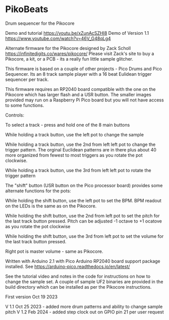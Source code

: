 # PikoBeats
 Drum sequencer for the Pikocore

Demo and tutorial https://youtu.be/xZunAcSZHI8
Demo of Version 1.1 https://www.youtube.com/watch?v=46V_G48qLg4
 
Alternate firmware for the Pikocore designed by Zack Scholl https://infinitedigits.co/wares/pikocore/
Please visit Zack's site to buy a Pikocore, a kit, or a PCB - its a really fun little sample glitcher.

This firmware is based on a couple of other projects - Pico Drums and Pico Sequencer. Its an 8 track sample player with a 16 beat Eulidean trigger sequencer per track.

This firmware requires an RP2040 board compatible with the one on the Pikocore which has larger flash and a USR button. The smaller images provided may run on a Raspberry Pi Pico board but you will not have access to some functions.

Controls:

To select a track - press and hold one of the 8 main buttons

While holding a track button, use the left pot to change the sample 

While holding a track button, use the 2nd from left left pot to change the trigger pattern. The orginal Euclidean patterns are in there plus about 40 more organized from fewest to most triggers as you rotate the pot clockwise.

While holding a track button, use the 3rd from left left pot to rotate the trigger pattern

The "shift" button (USR button on the Pico processor board) provides some alternate functions for the pots:

While holding the shift button, use the left pot to set the BPM. BPM readout on the LEDs is the same as on the Pikocore.

While holding the shift button, use the 2nd from left pot to set the pitch for the last track button pressed. Pitch can be adjusted -1 octave to +1 ocatove as you rotate the pot clockwise

While holding the shift button, use the 3rd from left pot to set the volume for the last track button pressed.

Right pot is master volume - same as Pikocore.

Written with Arduino 2.1 with Pico Arduino RP2040 board support package installed. See https://arduino-pico.readthedocs.io/en/latest/

See the tutorial video and notes in the code for instructions on how to change the sample set. A couple of sample UF2 binaries are provided in the build directory which can be installed as per the Pikocore instructions.

First version Oct 19 2023

V 1.1 Oct 25 2023 - added more drum patterns and ability to change sample pitch
V 1.2 Feb 2024 - added step clock out on GPIO pin 21 per user request